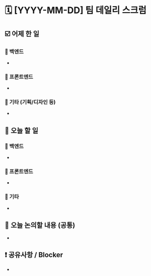 # 🗓️ [YYYY-MM-DD] 팀 데일리 스크럼

## ☑️ 어제 한 일
### 🔧 백엔드
- 

### 🎨 프론트엔드
- 

### 🧩 기타 (기획/디자인 등)
- 

## 📌 오늘 할 일
### 🔧 백엔드
- 

### 🎨 프론트엔드
- 

### 🧩 기타
- 

## 💬 오늘 논의할 내용 (공통)
- 

## ❗ 공유사항 / Blocker
- 